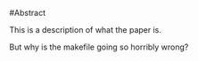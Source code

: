 #Abstract

This is a description of what the paper is.

But why is the makefile going so horribly wrong?